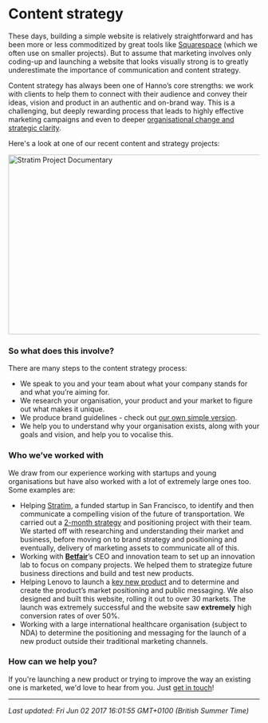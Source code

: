 # Content strategy

<p><span style="font-weight: 400;">These days, building a simple website is relatively straightforward and has been more or less commoditized by great tools like </span><a href="https://www.squarespace.com/"><span style="font-weight: 400;">Squarespace</span></a><span style="font-weight: 400;"> (which we often use on smaller projects). But to assume that marketing involves only coding-up and launching a website that looks visually strong is to greatly underestimate the importance of communication and content strategy.</span></p>
<p><span style="font-weight: 400;">Content strategy has always been one of Hanno&rsquo;s core strengths: we work with clients to help them to connect with their audience and convey their ideas, vision and product in an authentic and on-brand way. This is a challenging, but deeply rewarding process that leads to highly effective marketing campaigns and even to deeper <a title="Our organisational change consulting and workshops" href="https://hanno.co/playbooks/ops/services/org-purpose-strategy/">organisational change and strategic clarity</a>.</span></p>
<p><span style="font-weight: 400;">Here's a look at one of our recent content and strategy projects:</span></p>


<a href="https://player.vimeo.com/video/206564805?title=0&byline=0&portrait=0" target="_blank"><img src="https://i.vimeocdn.com/video/631785416_640.jpg" alt="Stratim Project Documentary" width="640" height="360" /></a>

<h3><strong>So what does this involve?</strong></h3>
<p>There are many steps to the content strategy process:</p>
<ul>
<li>We speak to you and your team about what your company stands for and what you&rsquo;re aiming for.</li>
<li>We research your organisation, your product and your market to figure out what makes it unique.</li>
<li>We produce brand guidelines - check out <a href="https://hanno.co/playbooks/ops/marketing/voice-tone/">our own simple version</a>.</li>
<li>We help you to understand why your organisation exists, along with your goals and vision, and help you to vocalise this.</li>
</ul>
<h3><strong>Who we&rsquo;ve worked with</strong></h3>
<p>We draw from our experience working with startups and young organisations but have also worked with a lot of extremely large ones too. Some examples are:</p>
<ul>
<li>Helping <a href="https://www.stratim.com/">Stratim</a>, a funded startup in San Francisco, to identify and then communicate a compelling vision of the future of transportation. We carried out a <a href="https://hanno.co/work/stratim/">2-month strategy</a> and positioning project with their team. We started off with researching and understanding their market and business, before moving on to brand strategy and positioning and eventually, delivery of marketing assets to communicate all of this.</li>
<li>Working with <a href="http://www.betfair.com/&lrm;"><strong>Betfair</strong></a>&rsquo;s CEO and innovation team to set up an innovation lab to focus on company projects. We helped them to strategize future business directions and build and test new products.</li>
<li>Helping Lenovo to launch a <a href="https://www.lenovoappexplorer.com">key new product</a> and to determine and create the product&rsquo;s market positioning and public messaging. We also designed and built this website, rolling it out to over 30 markets. The launch was extremely successful and the website saw <strong>extremely</strong> high conversion rates of over 50%.</li>
<li>Working with a large international healthcare organisation (subject to NDA) to determine the positioning and messaging for the launch of a new product outside their traditional marketing channels.</li>
</ul>
<h3><strong>How can we help you?</strong></h3>
<p>If you're launching a new product or trying to improve the way an existing one is marketed, we'd love to hear from you.&nbsp;Just <a href="https://hanno.co/contact/">get in touch</a>!</p>

<hr />

_Last updated: Fri Jun 02 2017 16:01:55 GMT+0100 (British Summer Time)_
